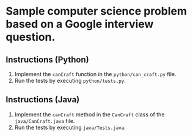 # Sample computer science problem based on a Google interview question.

## Instructions (Python)

1. Implement the `canCraft` function in the `python/can_craft.py` file.
1. Run the tests by executing `python/tests.py`.

## Instructions (Java)

1. Implement the `canCraft` method in the `CanCraft` class of the `java/CanCraft.java` file.
2. Run the tests by executing `java/Tests.java`.
